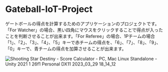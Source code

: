 # Gateball-IoT-Project
ゲートボールの得点を計算するためのアプリケーションのプロジェクトです。「For Watcher」の場合、黒い四角にマウスをクリックすることで得点が入ったことを判断させることが出来ます。「For Referee」の場合、1Pチームの場合「1」、「2」、「3」、「4」、「5」キーで赤チームの得点を、「6」、「7」、「8」、「9」、「0」キーで、青チームの得点を加算させることが出来ます。

![Shooting Star Destiny - Score Calculator - PC, Mac   Linux Standalone - Unity 2021 1 26f1 Personal _DX11_ 2023_03_29 18_14_12](https://user-images.githubusercontent.com/127724521/228486982-0664a6fb-470e-4e9c-b895-92674699a58d.png)


